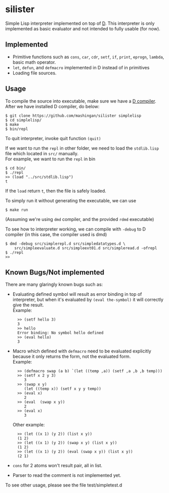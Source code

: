 # silister
Simple Lisp interpreter implemented on top of [D](http://dlang.org/). 
This interpreter is only implemented as basic evaluator and not intended 
to fully usable (for now).

## Implemented
* Primitive functions such as `cons`, `car`, `cdr`, `setf`, `if`, `print`, 
`eprogn`, `lambda`, basic math operator.
* `let`, `defun`, and `defmacro` implemented in D instead of in primitives
* Loading file sources.

## Usage
To compile the source into executable, make sure we have a 
[D compiler](http://dlang.org/download.html). 
After we have installed D compiler, do below:

    $ git clone https://github.com/mashingan/silister simplelisp
    $ cd simplelisp/
    $ make
    $ bin/repl

To quit interpreter, invoke quit function `(quit)`

If we want to run the `repl` in other folder, we need to load the 
`stdlib.lisp` file which located in `src/` manually.  
For example, we want to run the `repl` in bin

    $ cd bin/
    $ ./repl
    >> (load "../src/stdlib.lisp")
    t

If the `load` return `t`, then the file is safely loaded.

To simply run it without generating the executable, we can use 

    $ make run

(Assuming we're using `dmd` compiler, and the provided `rdmd` executable)


To see how to interpreter working, we can compile with `-debug` to 
D compiler (in this case, the compiler used is dmd)

    $ dmd -debug src/simplerepl.d src/simpledatatypes.d \
        src/simpleevaluate.d src/simpleext01.d src/simpleread.d -ofrepl
    $ ./repl
    >>


## Known Bugs/Not implemented
There are many glaringly known bugs such as:

* Evaluating defined symbol will result as error binding in top of 
  interpreter, but when it's evaluated by `(eval the-symbol)` it will 
  correctly give the result.  
  Example:

        >> (setf hello 3)
        3
        >> hello
        Error binding: No symbol hello defined
        >> (eval hello)
        3

* Macro which defined with `defmacro` need to be evaluated explicitly 
  because it only returns the form, not the evaluated form.  
  Example:

        >> (defmacro swap (a b) `(let ((temp ,a)) (setf ,a ,b ,b temp)))
        >> (setf x 2 y 3)
           3
        >> (swap x y)
           (let ((temp x)) (setf x y y temp))
        >> (eval x)
           2
        >> (eval  (swap x y))
           2
        >> (eval x)
           3

  Other example:

        >> (let ((x 1) (y 2)) (list x y))
        (1 2)
        >> (let ((x 1) (y 2)) (swap x y) (list x y))
        (1 2)
        >> (let ((x 1) (y 2)) (eval (swap x y)) (list x y))
        (2 1)


* `cons` for 2 atoms won't result pair, all in list.

* Parser to read the comment is not implemented yet.

To see other usage, please see the file test/simpletest.d

